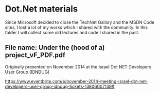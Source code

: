 # Dot.Net materials

Since Microsoft decided to close the TechNet Gallary and the MSDN Code sites, I lost a lot of my works which I shared with the community. In this folder I will collect some old lectures and code I shared in the past. 

## File name: Under the (hood of a) project_vF_PDF.pdf

Originally presented on November 2014 at the Israel Dot NET Developers User Group (IDNDUG)

https://www.eventbrite.com/e/november-2014-meeting-israel-dot-net-developers-user-group-idndug-tickets-13806007139#
